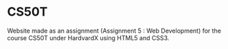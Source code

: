 # CS50T
Website made as an assignment (Assignment 5 : Web Development) for the course CS50T under HardvardX using HTML5 and CSS3.
